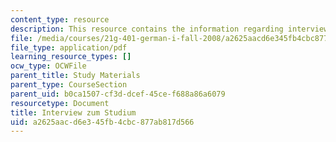 ```yaml
---
content_type: resource
description: This resource contains the information regarding interview zum studium.
file: /media/courses/21g-401-german-i-fall-2008/a2625aacd6e345fb4cbc877ab817d566_MIT21G_401F08_studium.pdf
file_type: application/pdf
learning_resource_types: []
ocw_type: OCWFile
parent_title: Study Materials
parent_type: CourseSection
parent_uid: b0ca1507-cf3d-dcef-45ce-f688a86a6079
resourcetype: Document
title: Interview zum Studium
uid: a2625aac-d6e3-45fb-4cbc-877ab817d566
---
```

